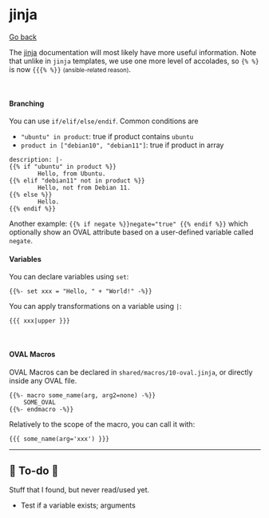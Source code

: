 # jinja

[Go back](../index.md)

<div class="row row-cols-md-2"><div>

The [jinja](https://jinja.palletsprojects.com/en/3.0.x/templates/) documentation will most likely have more useful information. Note that unlike in `jinja` templates, we use one more level of accolades, so `{% %}` is now `{{{% %}}` <small>(ansible-related reason)</small>.

<br>

#### Branching

You can use `if/elif/else/endif`. Common conditions are

* `"ubuntu" in product`: true if product contains `ubuntu`
* `product in ["debian10", "debian11"]`: true if product in array

```text!
description: |-
{{% if "ubuntu" in product %}}
        Hello, from Ubuntu.
{{% elif "debian11" not in product %}}
        Hello, not from Debian 11.
{{% else %}}
        Hello.
{{% endif %}}
```

Another example: `{{% if negate %}}negate="true" {{% endif %}}` which optionally show an OVAL attribute based on a user-defined variable called `negate`.
</div><div>

#### Variables

You can declare variables using `set`:

```text!
{{%- set xxx = "Hello, " + "World!" -%}}
```

You can apply transformations on a variable using `|`:

```text!
{{{ xxx|upper }}}
```

<br>

#### OVAL Macros

OVAL Macros can be declared in `shared/macros/10-oval.jinja`, or directly inside any OVAL file.

```text!
{{%- macro some_name(arg, arg2=none) -%}}
    SOME_OVAL
{{%- endmacro -%}}
```

Relatively to the scope of the macro, you can call it with:

```text!
{{{ some_name(arg='xxx') }}}
```
</div></div>

<hr class="sep-both">

## 👻 To-do 👻

Stuff that I found, but never read/used yet.

<div class="row row-cols-md-2"><div>

* Test if a variable exists; arguments
</div><div>


</div></div>